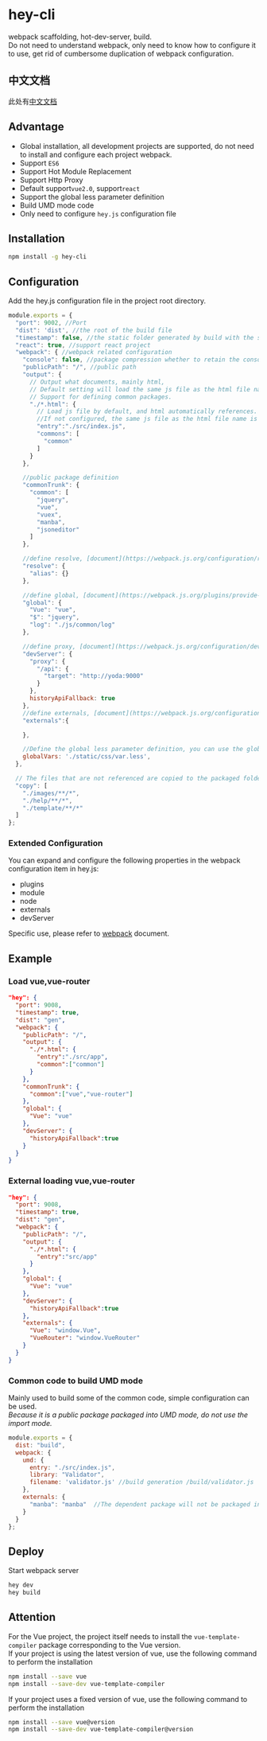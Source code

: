 # hey-cli
webpack scaffolding, hot-dev-server, build.  
Do not need to understand webpack, only need to know how to configure it to use, get rid of cumbersome duplication of webpack configuration.

## 中文文档
此处有[中文文档](https://github.com/heyui/hey-cli/blob/master/README_zh.md)


## Advantage
- Global installation, all development projects are supported, do not need to install and configure each project webpack.    
- Support <code>ES6</code>
- Support Hot Module Replacement
- Support Http Proxy
- Default support<code>vue2.0</code>, support<code>react</code>
- Support the global less parameter definition
- Build UMD mode code
- Only need to configure <code>hey.js</code> configuration file

## Installation

```sh
npm install -g hey-cli
```

## Configuration

Add the hey.js configuration file in the project root directory.  
```js
module.exports = {
  "port": 9002, //Port
  "dist": 'dist', //the root of the build file
  "timestamp": false, //the static folder generated by build with the static[timestamp] named folder
  "react": true, //support react project
  "webpack": { //webpack related configuration
    "console": false, //package compression whether to retain the console, the default is false
    "publicPath": "/", //public path
    "output": {
      // Output what documents, mainly html,
      // Default setting will load the same js file as the html file name for the entrance. 
      // Support for defining common packages.
      "./*.html": {
        // Load js file by default, and html automatically references. 
        //If not configured, the same js file as the html file name is automatically
        "entry":"./src/index.js", 
        "commons": [
          "common"
        ]
      }
    },

    //public package definition
    "commonTrunk": {
      "common": [
        "jquery",
        "vue",
        "vuex",
        "manba",
        "jsoneditor"
      ]
    },

    //define resolve, [document](https://webpack.js.org/configuration/resolve/)
    "resolve": {
      "alias": {}
    },

    //define global, [document](https://webpack.js.org/plugins/provide-plugin) 
    "global": {
      "Vue": "vue",
      "$": "jquery",
      "log": "./js/common/log"
    },

    //define proxy, [document](https://webpack.js.org/configuration/dev-server/#devserver-proxy)
    "devServer": {
      "proxy": {
        "/api": {
          "target": "http://yoda:9000"
        }
      },
      historyApiFallback: true
    },
    //define externals, [document](https://webpack.js.org/configuration/externals/)
    "externals":{

    },

    //Define the global less parameter definition, you can use the globalVars parameter in any less
    globalVars: './static/css/var.less',
  },

  // The files that are not referenced are copied to the packaged folder when build
  "copy": [
    "./images/**/*",
    "./help/**/*",
    "./template/**/*"
  ]
};
```

### Extended Configuration
You can expand and configure the following properties in the webpack configuration item in hey.js:  
- plugins
- module
- node
- externals
- devServer

Specific use, please refer to [webpack](https://webpack.js.org/) document.

## Example

### Load vue,vue-router

```json
"hey": {
  "port": 9008,
  "timestamp": true,
  "dist": "gen",
  "webpack": {
    "publicPath": "/",
    "output": {
      "./*.html": {
        "entry":"./src/app",
        "common":["common"]
      }
    },
    "commonTrunk": {
      "common":["vue","vue-router"]
    },
    "global": {
      "Vue": "vue"
    },
    "devServer": {
      "historyApiFallback":true
    }
  }
}
```
### External loading vue,vue-router  

```json
"hey": {
  "port": 9008,
  "timestamp": true,
  "dist": "gen",
  "webpack": {
    "publicPath": "/",
    "output": {
      "./*.html": {
        "entry":"src/app"
      }
    },
    "global": {
      "Vue": "vue"
    },
    "devServer": {
      "historyApiFallback":true
    },
    "externals": {
      "Vue": "window.Vue",
      "VueRouter": "window.VueRouter"
    }
  }
}
```

### Common code to build UMD mode
Mainly used to build some of the common code, simple configuration can be used.   
*Because it is a public package packaged into UMD mode, do not use the import mode.*

```js
module.exports = {
  dist: "build",
  webpack: {
    umd: {
      entry: "./src/index.js",
      library: "Validator",
      filename: 'validator.js' //build generation /build/validator.js
    },
    externals: {
      "manba": "manba"  //The dependent package will not be packaged into the source code
    }
  }
};
```

## Deploy

Start webpack server

```sh
hey dev
hey build
```

## Attention

For the Vue project, the project itself needs to install the <code>vue-template-compiler</code> package corresponding to the Vue version.  
If your project is using the latest version of vue, use the following command to perform the installation 

```sh
npm install --save vue
npm install --save-dev vue-template-compiler
```

If your project uses a fixed version of vue, use the following command to perform the installation
```sh
npm install --save vue@version
npm install --save-dev vue-template-compiler@version
```
